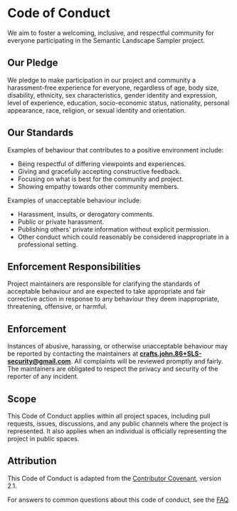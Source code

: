 # Code of Conduct

We aim to foster a welcoming, inclusive, and respectful community for everyone participating in the Semantic Landscape Sampler project.

## Our Pledge

We pledge to make participation in our project and community a harassment-free experience for everyone, regardless of age, body size, disability, ethnicity, sex characteristics, gender identity and expression, level of experience, education, socio-economic status, nationality, personal appearance, race, religion, or sexual identity and orientation.

## Our Standards

Examples of behaviour that contributes to a positive environment include:
- Being respectful of differing viewpoints and experiences.
- Giving and gracefully accepting constructive feedback.
- Focusing on what is best for the community and project.
- Showing empathy towards other community members.

Examples of unacceptable behaviour include:
- Harassment, insults, or derogatory comments.
- Public or private harassment.
- Publishing others' private information without explicit permission.
- Other conduct which could reasonably be considered inappropriate in a professional setting.

## Enforcement Responsibilities

Project maintainers are responsible for clarifying the standards of acceptable behaviour and are expected to take appropriate and fair corrective action in response to any behaviour they deem inappropriate, threatening, offensive, or harmful.

## Enforcement

Instances of abusive, harassing, or otherwise unacceptable behaviour may be reported by contacting the maintainers at **[crafts.john.86+SLS-security@gmail.com](crafts.john.86+SLS-security@gmail.com)**. All complaints will be reviewed promptly and fairly. The maintainers are obligated to respect the privacy and security of the reporter of any incident.

## Scope

This Code of Conduct applies within all project spaces, including pull requests, issues, discussions, and any public channels where the project is represented. It also applies when an individual is officially representing the project in public spaces.

## Attribution

This Code of Conduct is adapted from the [Contributor Covenant](https://www.contributor-covenant.org/), version 2.1.

For answers to common questions about this code of conduct, see the [FAQ](https://www.contributor-covenant.org/faq).

